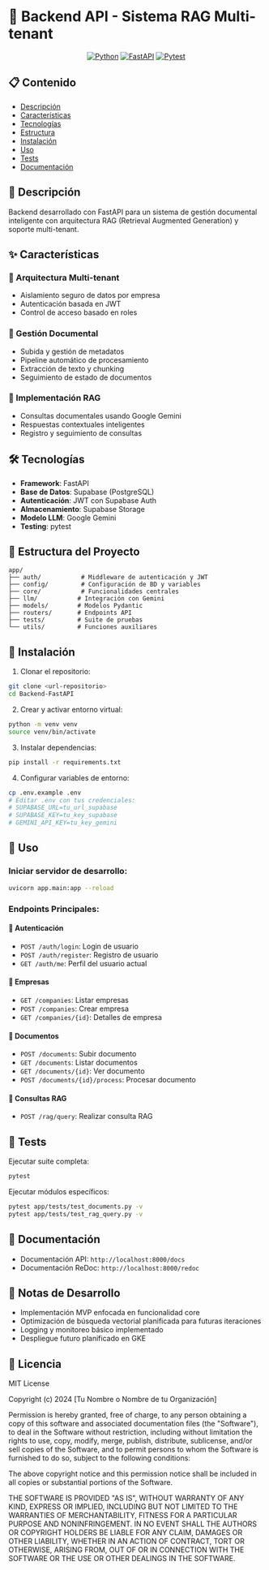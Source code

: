 # 🚀 Backend API - Sistema RAG Multi-tenant

<div align="center">

[![Python](https://img.shields.io/badge/python-3.10-blue.svg?style=flat-square&logo=python&logoColor=white)](https://www.python.org)
[![FastAPI](https://img.shields.io/badge/FastAPI-0.103.1-009688.svg?style=flat-square&logo=fastapi&logoColor=white)](https://fastapi.tiangolo.com)
[![Pytest](https://img.shields.io/badge/pytest-8.0.0-red.svg?style=flat-square&logo=pytest&logoColor=white)](https://docs.pytest.org)


</div>

## 📋 Contenido
- [Descripción](#-descripción)
- [Características](#-características)
- [Tecnologías](#-tecnologías)
- [Estructura](#-estructura-del-proyecto)
- [Instalación](#-instalación)
- [Uso](#-uso)
- [Tests](#-tests)
- [Documentación](#-documentación)

## 📝 Descripción

Backend desarrollado con FastAPI para un sistema de gestión documental inteligente con arquitectura RAG (Retrieval Augmented Generation) y soporte multi-tenant.

## ✨ Características

### 🏢 Arquitectura Multi-tenant
- Aislamiento seguro de datos por empresa
- Autenticación basada en JWT
- Control de acceso basado en roles

### 📄 Gestión Documental
- Subida y gestión de metadatos
- Pipeline automático de procesamiento
- Extracción de texto y chunking
- Seguimiento de estado de documentos

### 🤖 Implementación RAG
- Consultas documentales usando Google Gemini
- Respuestas contextuales inteligentes
- Registro y seguimiento de consultas

## 🛠️ Tecnologías

- **Framework**: FastAPI
- **Base de Datos**: Supabase (PostgreSQL)
- **Autenticación**: JWT con Supabase Auth
- **Almacenamiento**: Supabase Storage
- **Modelo LLM**: Google Gemini
- **Testing**: pytest

## 📂 Estructura del Proyecto

```
app/
├── auth/           # Middleware de autenticación y JWT
├── config/         # Configuración de BD y variables
├── core/           # Funcionalidades centrales
├── llm/           # Integración con Gemini
├── models/        # Modelos Pydantic
├── routers/       # Endpoints API
├── tests/         # Suite de pruebas
└── utils/         # Funciones auxiliares
```

## 🚀 Instalación

1. Clonar el repositorio:
```bash
git clone <url-repositorio>
cd Backend-FastAPI
```

2. Crear y activar entorno virtual:
```bash
python -m venv venv
source venv/bin/activate
```

3. Instalar dependencias:
```bash
pip install -r requirements.txt
```

4. Configurar variables de entorno:
```bash
cp .env.example .env
# Editar .env con tus credenciales:
# SUPABASE_URL=tu_url_supabase
# SUPABASE_KEY=tu_key_supabase
# GEMINI_API_KEY=tu_key_gemini
```

## 🔧 Uso

### Iniciar servidor de desarrollo:
```bash
uvicorn app.main:app --reload
```

### Endpoints Principales:

#### 🔐 Autenticación
- `POST /auth/login`: Login de usuario
- `POST /auth/register`: Registro de usuario
- `GET /auth/me`: Perfil del usuario actual

#### 🏢 Empresas
- `GET /companies`: Listar empresas
- `POST /companies`: Crear empresa
- `GET /companies/{id}`: Detalles de empresa

#### 📄 Documentos
- `POST /documents`: Subir documento
- `GET /documents`: Listar documentos
- `GET /documents/{id}`: Ver documento
- `POST /documents/{id}/process`: Procesar documento

#### 🤖 Consultas RAG
- `POST /rag/query`: Realizar consulta RAG

## 🧪 Tests

Ejecutar suite completa:
```bash
pytest
```

Ejecutar módulos específicos:
```bash
pytest app/tests/test_documents.py -v
pytest app/tests/test_rag_query.py -v
```

## 📖 Documentación

- Documentación API: `http://localhost:8000/docs`
- Documentación ReDoc: `http://localhost:8000/redoc`

## 📝 Notas de Desarrollo

- Implementación MVP enfocada en funcionalidad core
- Optimización de búsqueda vectorial planificada para futuras iteraciones
- Logging y monitoreo básico implementado
- Despliegue futuro planificado en GKE

## 📄 Licencia

MIT License

Copyright (c) 2024 [Tu Nombre o Nombre de tu Organización]

Permission is hereby granted, free of charge, to any person obtaining a copy
of this software and associated documentation files (the "Software"), to deal
in the Software without restriction, including without limitation the rights
to use, copy, modify, merge, publish, distribute, sublicense, and/or sell
copies of the Software, and to permit persons to whom the Software is
furnished to do so, subject to the following conditions:

The above copyright notice and this permission notice shall be included in all
copies or substantial portions of the Software.

THE SOFTWARE IS PROVIDED "AS IS", WITHOUT WARRANTY OF ANY KIND, EXPRESS OR
IMPLIED, INCLUDING BUT NOT LIMITED TO THE WARRANTIES OF MERCHANTABILITY,
FITNESS FOR A PARTICULAR PURPOSE AND NONINFRINGEMENT. IN NO EVENT SHALL THE
AUTHORS OR COPYRIGHT HOLDERS BE LIABLE FOR ANY CLAIM, DAMAGES OR OTHER
LIABILITY, WHETHER IN AN ACTION OF CONTRACT, TORT OR OTHERWISE, ARISING FROM,
OUT OF OR IN CONNECTION WITH THE SOFTWARE OR THE USE OR OTHER DEALINGS IN THE
SOFTWARE.
